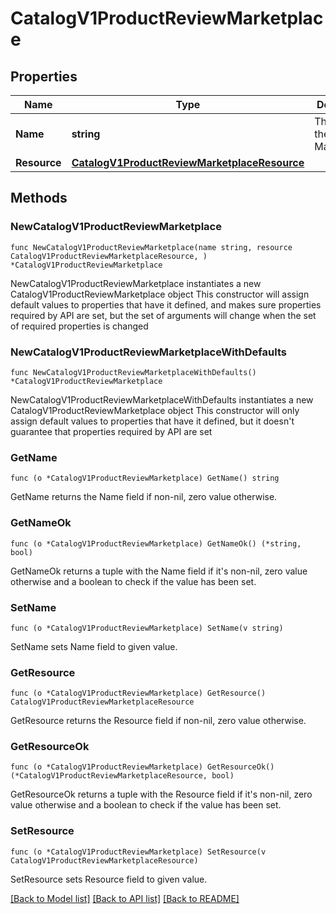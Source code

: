 # CatalogV1ProductReviewMarketplace

## Properties

Name | Type | Description | Notes
------------ | ------------- | ------------- | -------------
**Name** | **string** | The name of the Marketplace. | 
**Resource** | [**CatalogV1ProductReviewMarketplaceResource**](CatalogV1ProductReviewMarketplaceResource.md) |  | 

## Methods

### NewCatalogV1ProductReviewMarketplace

`func NewCatalogV1ProductReviewMarketplace(name string, resource CatalogV1ProductReviewMarketplaceResource, ) *CatalogV1ProductReviewMarketplace`

NewCatalogV1ProductReviewMarketplace instantiates a new CatalogV1ProductReviewMarketplace object
This constructor will assign default values to properties that have it defined,
and makes sure properties required by API are set, but the set of arguments
will change when the set of required properties is changed

### NewCatalogV1ProductReviewMarketplaceWithDefaults

`func NewCatalogV1ProductReviewMarketplaceWithDefaults() *CatalogV1ProductReviewMarketplace`

NewCatalogV1ProductReviewMarketplaceWithDefaults instantiates a new CatalogV1ProductReviewMarketplace object
This constructor will only assign default values to properties that have it defined,
but it doesn't guarantee that properties required by API are set

### GetName

`func (o *CatalogV1ProductReviewMarketplace) GetName() string`

GetName returns the Name field if non-nil, zero value otherwise.

### GetNameOk

`func (o *CatalogV1ProductReviewMarketplace) GetNameOk() (*string, bool)`

GetNameOk returns a tuple with the Name field if it's non-nil, zero value otherwise
and a boolean to check if the value has been set.

### SetName

`func (o *CatalogV1ProductReviewMarketplace) SetName(v string)`

SetName sets Name field to given value.


### GetResource

`func (o *CatalogV1ProductReviewMarketplace) GetResource() CatalogV1ProductReviewMarketplaceResource`

GetResource returns the Resource field if non-nil, zero value otherwise.

### GetResourceOk

`func (o *CatalogV1ProductReviewMarketplace) GetResourceOk() (*CatalogV1ProductReviewMarketplaceResource, bool)`

GetResourceOk returns a tuple with the Resource field if it's non-nil, zero value otherwise
and a boolean to check if the value has been set.

### SetResource

`func (o *CatalogV1ProductReviewMarketplace) SetResource(v CatalogV1ProductReviewMarketplaceResource)`

SetResource sets Resource field to given value.



[[Back to Model list]](../README.md#documentation-for-models) [[Back to API list]](../README.md#documentation-for-api-endpoints) [[Back to README]](../README.md)


